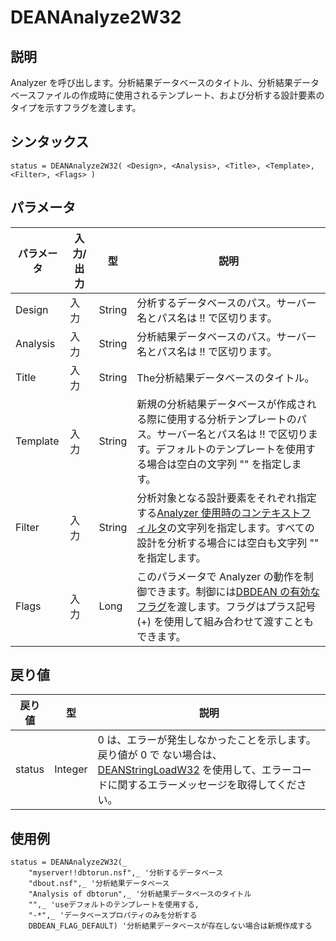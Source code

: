 # DEANAnalyze2W32

## 説明
Analyzer を呼び出します。分析結果データベースのタイトル、分析結果データベースファイルの作成時に使用されるテンプレート、および分析する設計要素のタイプを示すフラグを渡します。

## シンタックス
```
status = DEANAnalyze2W32( <Design>, <Analysis>, <Title>, <Template>, <Filter>, <Flags> )
```

## パラメータ
| パラメータ | 入力/出力 | 型 | 説明 |
| --- | --- | --- | --- |
| Design | 入力 | String | 分析するデータベースのパス。サーバー名とパス名は !! で区切ります。 |
| Analysis | 入力 | String | 分析結果データベースのパス。サーバー名とパス名は !! で区切ります。 |
| Title | 入力 | String | The分析結果データベースのタイトル。 |
| Template | 入力 | String | 新規の分析結果データベースが作成される際に使用する分析テンプレートのパス。サーバー名とパス名は !! で区切ります。デフォルトのテンプレートを使用する場合は空白の文字列 "" を指定します。 |
| Filter | 入力 | String | 分析対象となる設計要素をそれぞれ指定する[Analyzer 使用時のコンテキストフィルタ](scriptctxfilter.md)の文字列を指定します。すべての設計を分析する場合には空白も文字列 "" を指定します。 |
| Flags | 入力 | Long | このパラメータで Analyzer の動作を制御できます。制御には[DBDEAN の有効なフラグ](scriptflags.md)を渡します。フラグはプラス記号(+) を使用して組み合わせて渡すこともできます。 |

## 戻り値
| 戻り値 | 型 | 説明 |
| --- | --- | --- |
| status | Integer | 0 は、エラーが発生しなかったことを示します。戻り値が 0 で ない場合は、[DEANStringLoadW32](scriptstringload.md) を使用して、エラーコードに関するエラーメッセージを取得してください。 |

## 使用例
``` vbscript
status = DEANAnalyze2W32(_
    "myserver!!dbtorun.nsf",_ '分析するデータベース
    "dbout.nsf",_ '分析結果データベース
    "Analysis of dbtorun",_ '分析結果データベースのタイトル
    "",_ 'useデフォルトのテンプレートを使用する,
    "-*",_ 'データベースプロパティのみを分析する
    DBDEAN_FLAG_DEFAULT) '分析結果データベースが存在しない場合は新規作成する
```